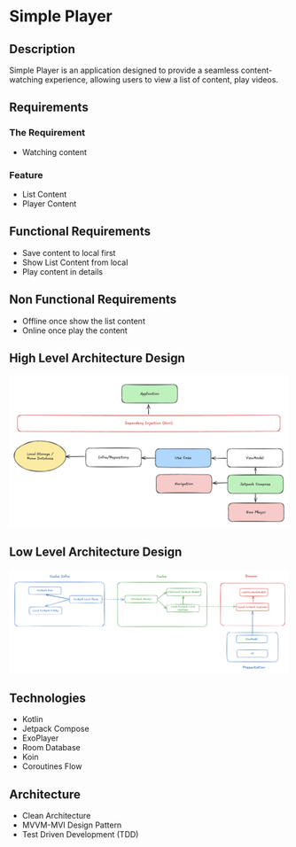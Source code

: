 # Simple Player

## Description
Simple Player is an application designed to provide a seamless content-watching experience, allowing users to view a list of content, play videos.


## Requirements
### The Requirement
- Watching content
### Feature
- List Content
- Player Content

## Functional Requirements
- Save content to local first
- Show List Content from local
- Play content in details

## Non Functional Requirements
- Offline once show the list content
- Online once play the content


## High Level Architecture Design
![High Level Design](high_level_design.png)

## Low Level Architecture Design
![Low Level Design](low_level_design.png)


## Technologies
- Kotlin
- Jetpack Compose
- ExoPlayer
- Room Database
- Koin
- Coroutines Flow

## Architecture
- Clean Architecture
- MVVM-MVI Design Pattern
- Test Driven Development (TDD)